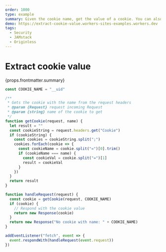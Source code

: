 ```yaml
---
order: 1000
type: example
summary: Given the cookie name, get the value of a cookie. You can also use cookies for A/B testing.
demo: https://extract-cookie-value.workers-sites-examples.workers.dev
tags:
  - Security
  - JAMstack
  - Originless
---
```


# Extract cookie value

<ContentColumn>
  <p>{props.frontmatter.summary}</p>
</ContentColumn>

```js
const COOKIE_NAME = "__uid"

/**
 * Gets the cookie with the name from the request headers
 * @param {Request} request incoming Request
 * @param {string} name of the cookie to get
 */
function getCookie(request, name) {
  let result = ""
  const cookieString = request.headers.get("Cookie")
  if (cookieString) {
    const cookies = cookieString.split(";")
    cookies.forEach(cookie => {
      const cookieName = cookie.split("=")[0].trim()
      if (cookieName === name) {
        const cookieVal = cookie.split("=")[1]
        result = cookieVal
      }
    })
  }
  return result
}

function handleRequest(request) {
  const cookie = getCookie(request, COOKIE_NAME)
  if (cookie) {
    // Respond with the cookie value
    return new Response(cookie)
  }
  return new Response("No cookie with name: " + COOKIE_NAME)
}

addEventListener("fetch", event => {
  event.respondWith(handleRequest(event.request))
})
```

<!-- ## Demo

<p><a href={props.frontmatter.demo}>Open demo</a></p>

<Demo src={props.frontmatter.demo} title={props.frontmatter.summary} height="395"/> -->
